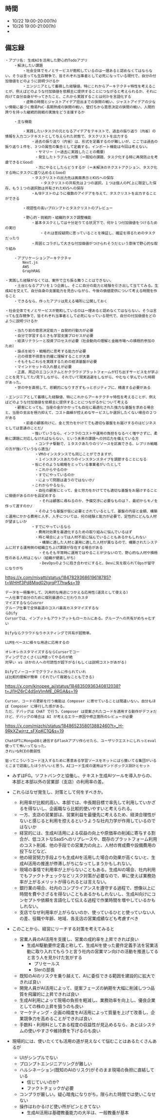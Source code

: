## 時間

- 10/22 19:00-20:00(1h)
- 10/26 19:00-21:00(1h)
- 
## 備忘録

```
・アプリ名: 生成AIを活用した野心的Todoアプリ
    ・解決したい課題
        ・社会全体でモノとサービスが飽和しているのは一理あると認めなくてはならない。そうは言っても生存競争で、皆それぞれ当事者として必死になっている現代で、自分の付加価値をどのように説明づけるか
        ・エンジニアとして蓄積した経験値、特にこれからアーキテクチャ特性を考えることが、例えばどのような付加価値を依頼主に提供することにつながると考えられるか、それに向けて自分自身がやってきたこと、これから実践することは何かを言語化する
        ・虚無の時間とジャストアイデア捻出までの狭間の戦い、ジャストアイデアの少ない情報に基づく簡易PoC-長期熟成の狭間の戦い、壁打ちから意思決定の狭間の戦い、人間的誇りを持った継続的挑戦の実施をどう支援するか

    ・主な機能

        ・実践したいタスクの元となるアイデアをテキストで、過去の振り返り（内省）の情報を入力コンテキストとして与えられた状態で、タスクリストを出力する
            ・過去の振り返り（内省）は、形式を定義するのが難しいが、ここでは過去の振り返り１件を、３つの属性の集合として定義する。インポート機能は今回は考えない。
            　・サマリー（＝過去に実践したことの概要）
            　・発生したトラブルと対策（＝既知の課題、タスク化する時に再発防止を考慮できるとGood）
            　・次にやるとしたらどうするか（＝未解決のネクストアクション、タスク化する時にタスクに盛り込めるとGood）
            ・タスクリストの出力先は画面表示とKVSへの保存
                ・タスクリストの共有先は２つの選択。１つは個人のPC上に限定した保存、もう１つの選択肢は共有されたKVSへの保存
            ・A/Bテストのように複数のアイデアを与えて、タスクリストを出力することができる

        ・視認性の高いプロンプトとタスクリストのプレビュー

        ・野心的・挑戦的・組織的タスク調整機能
            ・基本タスクとしては十分足りてる状況下で、何か１つ付加価値をつけるための実行
                ・それは普段疑問に思っていることを検証し、確証を得るためのタスクだったり
            ・周囲とコラボして大きな付加価値がつけられそうだという意味で野心的な取り組み

    ・アプリケーションアーキテクチャ
        Next.js
        AWS
        GraphRAG

・実践した経験がなくては、案件で立ち振る舞うことはできない。
    ・土台となるアプリを１つ企画し、そこに自分の能力と経験を引き出して当ててみる。生成AIを交えて、自分自身の支援能力を見合いながら、今後の価値提供について考える時間を作ること
    ・できるなら、作ったアプリは見える場所に公開しておく

・社会全体でモノとサービスが飽和しているのは一理あると認めなくてはならない。そうは言っても生存競争で、皆それぞれ当事者として必死になっている現代で、自分の付加価値をどのように説明づけるか

    ・当たり前の意思決定能力・自発的行動力が必要
    ・自分で学習するときも学習支援プロセスが必要
    ・経済リテラシーと投資プロセスが必要（社会動向の理解と金融市場への積極的参加のため）
    ・論点を絞り・戦略的に思考する能力が必要
    ・己の得意不得意を的確に理解することが大事
    ・そもそもこれらを実践するための経済基盤が必要
    ・マインドセットの入れ替えが必要
    ・正直、周辺のエコシステムとかクラウドプラットフォームが打ち出すサービスをが学ぶことを見下してた/見下しながら、それでいて現実逃避をしながら、やむなく学んでいた時期があった。
    ・世の中を直視して、悲観的になりすぎずもっとポジティブに、精進する必要がある

・エンジニアとして蓄積した経験値、特にこれからアーキテクチャ特性を考えることが、例えばどのような付加価値を依頼主に提供することにつながるかについて考える
    ・顧客にとっても、当座の金がかかっても自社に最適化された強力な基盤を求める場合と、当座の支出を極力抑えて、コスト曲線が控えめなサービスしか選択したくない場合の２つがある
        ・前者の顧客向けに、金と労力をかけてでも適切な基盤をお届けするのはビジネスとしては普通のことだ/
            ・強いていうなら、インフラのコストや運用の負担をなるべく増やさずに、柔軟に課題に対応しなければならない、という未来の課題への対応力を備えている方
            　・コンテナ駆動で、１タスクあたりのリソースを区画できる、レプリカ戦略の方が強いていうなら適当/
            　・VMのインスタンスでも同じことができますが、
            　・１インスタンスあたりのインスタンスタイプを調節することになる
            ・仮にそのような戦略をとっている事業者がいたとして
            　・これからやるのか
            　・すでにやっているのか
            　・によって問題は違うのではないか/
            ・これからやるなら、
            　・自社の顧客にとって、金と労力をかけてでも適切な基盤をお届けすることに価値があるのかを品定めする
            　　・それは顧客に尋ねるのか、予備交渉に必要なものは？、最初からモノを作って渡すのか/
            　・そのような基盤が仮に必要とされているとして、基盤の内容と金額、構築と運用にかかる費用と人手、人手については、何の経験と能力が必要で、定性的にどんな人材が望ましいか
            ・すでにやっているなら
            　・費用対効果を最適化するための取り組みに悩んでいるはず
            　・時と場合によっては人材不足に悩んでいることもあるかもしれない
            　　・構築に適した人材と運用に適した人材が異なるので、構築されたシステムに対する運用側の組織立ち上げ課題が存在する場合がある
            　　・そもそも平常時に運用ではやることが少ないので、野心的な人材や積極性のある人材はこない（組織が硬直しがち）
            　　・DevOpsのように抱き合わせにすると、Devに気を取られてOpsが留守になりがち
```

https://x.com/miyatti/status/1847829368619618785?t=WHHf3Pd8Mqd02tgrqPT7hw&s=19

```
データを一極集中して、汎用的な用途につかえる応用性(道具として使える)
一人仕事で自分のために個別最適のこだわりカスタ
マイズするならCusror
グループ仕事で全体最道のコスパ最高カスタマイズするな
らDify
Cursorでは、インブットもアウトプットもローカルにある。グループへの共有がめちゃむずい

Difyならクラウドなりホスティングで共有が超簡単。

LLMをベースに様々な用途に応用するの

オレオレカスタマイズするならCursorでコー
ディングでさくさくLLM使ってやるのが絶
対早い vs ほかの人への可読性が超下がる(もしくは説明コストがあがる) 

Difyでノーコードでグラフィカルに作られていれ
ば比較的理解が簡単 (それでいて複雑なこともできる)
```

https://x.com/kinopee_ai/status/1848350936340812038?t=Jl1HZ6rC4dSnVImME_0RGA&s=19

```
Cursor、コードの更新を行う機能は Composer に寄せていることは間違いない。自分もほぼ Composer に移行した感がある。
ただ、デバッグは CHAT で行う。Composer は提案されたコードを適用する動作がデフォだけど、デバッグの場合は AI が考えるエラー原因や修正箇所のレビューが必要
```

https://x.com/mizchi/status/1848652358013882460?t=_H-9RkXZwjrrz_sFXpKC1Q&s=19

```
ChatGPTにMongoDBと通信するFlaskアプリ作らせたら、ユーザリクエストにしれっとeval使ってて怖いってなった。
きれいなRCEの脆弱性

狙ってこういうコード注入するために悪意ある学習ソースをネットにばら撒いてる集団がいるとこまで認識したほうがいいと思う。AIコード生成の運用はサンドボックス設計とセット
```

- みずほFG。ソフトバンクと協働し、テキスト生成AIツールを導入からの、本部と本部以外の営業部（支店）の利用率の差。
- これらはなぜ発生し、対策として何をすべきか。
  - 利用率が比較的高い、本部では、中長期目標で率先して利用していかざるを得ないし、企画職なら比較的使いやすいと考えられる。
  - 一方、支店の営業部は、営業利益を最優先に考えるため、経済合理性がないと感じると利用を控えるというような社内力学が作用しているのではないか
  - 経営的には、生成AI活用による収益の向上や原価率の削減に寄与する割合が、低コストなSaaSへのリプレースや、既存のプラットフォーム利用のコスト削減、他の手段での営業力の向上、人材の育成費や設備費用の投下などなど、
  - 他の経営努力手段よりも生成AIを活用した場合の効果が高くないと、生成AI活用の推進が停滞しがちになってしまうかもしれない。
  - 現場の事情で利用率が上がらないこともある。生成AIの場合、社内利用でもファクトチェックなどリスク対策が必要なので、単に使えば業務効率が上がるメリットが得られるとは言えない。
  - 銀行業の場合、社内のコンプライアンスを遵守する過程で、想像以上に時間を費やさざるを得ないこともあるかもしれないし、生成AI向けにコンセプトや依頼を言語化して伝える過程で作業時間を増やしているかもしれない。
  - 支店でなぜ利用率が上がらないのか、使っているひとと使っていない人の差、役職や年齢、地域、各支店の営業成績なども考慮すべき
- このことから、経営にリーチする対策を考えてみると
  - 営業人員のAI活用を支援し、営業の成約率を上昇できれば良い
    - 生成AI駆動要件定義と称して、生成AIを使った要件定義手法を営業活動に取り入れてもらうと言う社内の営業マン向けの活動を推進してると言う人を見かけた気がする
      - プリセールス
      - SIerの部長
  - 既知のAIのリスクを乗り越えて、AIに委任できる範囲を建設的に拡大できれば良い
  - 開発人員がAI活用によって、提案フェーズの納期を大幅に削減しつつ品質を飛躍的に上昇できれば良い
  - 生成AI利用によって現場の負担を軽減し、業務効率を向上し、優良企業としての株の上昇を狙うのも良い
  - マーケティング・企画の精度をAI活用によって質量を上げて改善し、企業競争力を高めることができれば良い
  - 手数料・利用料としてある程度の収益性が見込めるなら、あとはシステムの使いやすさや維持費を下げるのも良い

- 現場的には、使いたくても活用の道が見えなくて悩むことはあるたくさんあるが
  - UIがシンプルでない
  - プロンプトエンジニアリングが難しい
  - ハルシネーション(既知のAIのリスク)がそのまま現場の負担に直結している
    - 信じていいのか?
    - ファクトチェックが必要
  - コンプラが厳しい。疑心暗鬼になりがち。限られた時間では使いこなせない
  - 操作はわかるけど使い所がピンときてない
    - 生成AI活用は基礎教養能力の大半は、一般教養が基本

